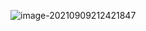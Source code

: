 ![image-20210909212421847](C:\Users\user\AppData\Roaming\Typora\typora-user-images\image-20210909212421847.png)